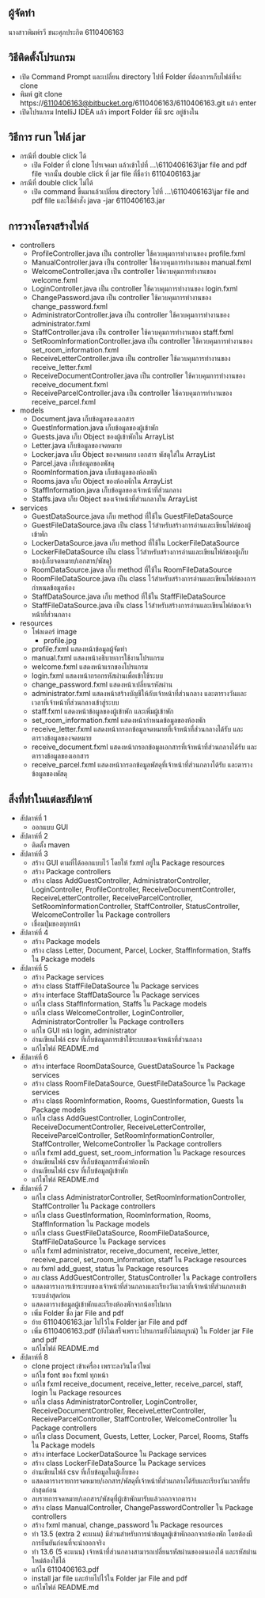 ## ผู้จัดทำ
นางสาวพิมพ์รวี ชนะศุภประกิต
6110406163

## วิธีติดตั้งโปรแกรม
* เปิด Command Prompt และเปลี่ยน directory ไปที่ Folder ที่ต้องการเก็บไฟล์ที่จะ clone
* พิมพ์ git clone https://6110406163@bitbucket.org/6110406163/6110406163.git แล้ว enter
* เปิดโปรแกรม IntelliJ IDEA แล้ว import Folder ที่มี src อยู่ข้างใน

## วิธีการ run ไฟล์ jar
* กรณีที่ double click ได้ 
    - เปิด Folder ที่ clone โปรเจคมา แล้วเข้าไปที่ ...\6110406163\jar file and pdf file จากนั้น double click ที่ jar file ที่ชื่อว่า 6110406163.jar 
* กรณีที่ double click ไม่ได้
    - เปิด command ขึ้นมาแล้วเปลี่ยน directory ไปที่ ...\6110406163\jar file and pdf file และใช้คำสั่ง java -jar 6110406163.jar

## การวางโครงสร้างไฟล์
* controllers
    - ProfileController.java เป็น controller ใช้ควบคุมการทำงานของ profile.fxml
    - ManualController.java เป็น controller ใช้ควบคุมการทำงานของ manual.fxml
    - WelcomeController.java เป็น controller ใช้ควบคุมการทำงานของ welcome.fxml
    - LoginController.java เป็น controller ใช้ควบคุมการทำงานของ login.fxml
    - ChangePassword.java เป็น controller ใช้ควบคุมการทำงานของ change_password.fxml
    - AdministratorController.java เป็น controller ใช้ควบคุมการทำงานของ administrator.fxml
    - StaffController.java เป็น controller ใช้ควบคุมการทำงานของ staff.fxml
    - SetRoomInformationController.java เป็น controller ใช้ควบคุมการทำงานของ set_room_information.fxml
    - ReceiveLetterController.java เป็น controller ใช้ควบคุมการทำงานของ receive_letter.fxml
    - ReceiveDocumentController.java เป็น controller ใช้ควบคุมการทำงานของ receive_document.fxml
    - ReceiveParcelController.java เป็น controller ใช้ควบคุมการทำงานของ receive_parcel.fxml
* models
    - Document.java เก็บข้อมูลของเอกสาร
    - GuestInformation.java เก็บข้อมูลของผู้เข้าพัก
    - Guests.java เก็บ Object ของผู้เข้าพักใน ArrayList
    - Letter.java เก็บข้อมูลของจดหมาย
    - Locker.java เก็บ Object ของจดหมาย เอกสาร พัสดุใส่ใน ArrayList
    - Parcel.java เก็บข้อมูลของพัสดุ
    - RoomInformation.java เก็บข้อมูลของห้องพัก
    - Rooms.java เก็บ Object ของห้องพักใน ArrayList
    - StaffInformation.java เก็บข้อมูลของเจ้าหน้าที่ส่วนกลาง
    - Staffs.java เก็บ Object ของเจ้าหน้าที่ส่วนกลางใน ArrayList
* services
    - GuestDataSource.java เก็บ method ที่ใช้ใน GuestFileDataSource
    - GuestFileDataSource.java เป็น class ไว้สำหรับสร้างการอ่านและเขียนไฟล์ของผู้เข้าพัก
    - LockerDataSource.java เก็บ method ที่ใช้ใน LockerFileDataSource
    - LockerFileDataSource เป็น class ไว้สำหรับสร้างการอ่านและเขียนไฟล์ของตู้เก็บของ(เก็บจดหมาย/เอกสาร/พัสดุ)
    - RoomDataSource.java เก็บ method ที่ใช้ใน RoomFileDataSource
    - RoomFileDataSource.java เป็น class ไว้สำหรับสร้างการอ่านและเขียนไฟล์ของการกำหนดข้อมูลห้อง
    - StaffDataSource.java เก็บ method ที่ใช้ใน StaffFileDataSource
    - StaffFileDataSource.java เป็น class ไว้สำหรับสร้างการอ่านและเขียนไฟล์ของเจ้าหน้าที่ส่วนกลาง
* resources
    - โฟลเดอร์ image
        - profile.jpg
    - profile.fxml แสดงหน้าข้อมูลผู้จัดทำ
    - manual.fxml แสดงหน้าอธิบายการใช้งานโปรแกรม
    - welcome.fxml แสดงหน้าแรกของโปรแกรม
    - login.fxml แสดงหน้ากรอกรหัสผ่านเพื่อเข้าใช้ระบบ
    - change_password.fxml แสดงหน้าเปลี่ยนรหัสผ่าน
    - administrator.fxml แสดงหน้าสร้างบัญชีให้กับเจ้าหน้าที่ส่วนกลาง และตารางวันและเวลาที่เจ้าหน้าที่ส่วนกลางเข้าสู่ระบบ
    - staff.fxml แสดงหน้าข้อมูลของผู้เข้าพัก และเพิ่มผู้เข้าพัก
    - set_room_information.fxml แสดงหน้ากำหนดข้อมูลของห้องพัก
    - receive_letter.fxml แสดงหน้ากรอกข้อมูลจดหมายที่เจ้าหน้าที่ส่วนกลางได้รับ และตารางข้อมูลของจดหมาย
    - receive_document.fxml แสดงหน้ากรอกข้อมูลเอกสารที่เจ้าหน้าที่ส่วนกลางได้รับ และตารางข้อมูลของเอกสาร
    - receive_parcel.fxml แสดงหน้ากรอกข้อมูลพัสดุที่เจ้าหน้าที่ส่วนกลางได้รับ และตารางข้อมูลของพัสดุ

## สิ่งที่ทำในแต่ละสัปดาห์
* สัปดาห์ที่ 1
    - ออกแบบ GUI
* สัปดาห์ที่ 2
    - ติดตั้ง maven
* สัปดาห์ที่ 3
    - สร้าง GUI ตามที่ได้ออกแบบไว้ โดยให้ fxml อยู่ใน Package resources
    - สร้าง Package controllers
    - สร้าง class AddGuestController, AdministratorController, LoginController, ProfileController, ReceiveDocumentController,
    ReceiveLetterController, ReceiveParcelController, SetRoomInformationController, StaffController, StatusController, WelcomeController
    ใน Package controllers
    - เชื่อมปุ่มของทุกหน้า
* สัปดาห์ที่ 4
    - สร้าง Package models
    - สร้าง class Letter, Document, Parcel, Locker, StaffInformation, Staffs ใน Package models
* สัปดาห์ที่ 5
    - สร้าง Package services
    - สร้าง class StaffFileDataSource ใน Package services
    - สร้าง interface StaffDataSource ใน Package services
    - แก้ไข class StaffInformation, Staffs ใน Package models
    - แก้ไข class WelcomeController, LoginController, AdministratorController ใน Package controllers
    - แก้ไข GUI หน้า login, administrator
    - อ่านเขียนไฟล์ csv ที่เก็บข้อมูลการเข้าใช้ระบบของเจ้าหน้าที่ส่วนกลาง
    - แก้ไขไฟล์ README.md
* สัปดาห์ที่ 6
    - สร้าง interface RoomDataSource, GuestDataSource ใน Package services
    - สร้าง class RoomFileDataSource, GuestFileDataSource ใน Package services
    - สร้าง class RoomInformation, Rooms, GuestInformation, Guests ใน Package models
    - แก้ไข class AddGuestController, LoginController, ReceiveDocumentController, ReceiveLetterController, ReceiveParcelController,
    SetRoomInformationController, StaffController, WelcomeController ใน Package controllers
    - แก้ไข fxml add_guest, set_room_information ใน Package resources
    - อ่านเขียนไฟล์ csv ที่เก็บข้อมูลการตั้งค่าห้องพัก
    - อ่านเขียนไฟล์ csv ที่เก็บข้อมูลผู้เข้าพัก
    - แก้ไขไฟล์ README.md
* สัปดาห์ที่ 7
    - แก้ไข class AdministratorController, SetRoomInformationController, StaffController ใน Package controllers
    - แก้ไข class GuestInformation, RoomInformation, Rooms, StaffInformation ใน Package models
    - แก้ไข class GuestFileDataSource, RoomFileDataSource, StaffFileDataSource ใน Package services
    - แก้ไข fxml administrator, receive_document, receive_letter, receive_parcel, set_room_information, staff ใน Package resources
    - ลบ fxml add_guest, status ใน Package resources
    - ลบ class AddGuestController, StatusController ใน Package controllers
    - แสดงตารางการเข้าระบบของเจ้าหน้าที่ส่วนกลางและเรียงวันเวลาที่เจ้าหน้าที่ส่วนกลางเข้าระบบล่าสุดก่อน
    - แสดงตารางข้อมูลผู้เข้าพักและเรียงห้องพักจากน้อยไปมาก
    - เพิ่ม Folder ชื่อ jar File and pdf
    - ย้าย 6110406163.jar ไปไว้ใน Folder jar File and pdf
    - เพิ่ม 6110406163.pdf (ยังไม่เสร็จเพราะโปรแกรมยังไม่สมบูรณ์) ใน Folder jar File and pdf
    - แก้ไขไฟล์ README.md
* สัปดาห์ที่ 8
    - clone project เข้าเครื่อง เพราะลงวินโดว์ใหม่
    - แก้ไข font ของ fxml ทุกหน้า
    - แก้ไข fxml receive_document, receive_letter, receive_parcel, staff, login ใน Package resources
    - แก้ไข class AdministratorController, LoginController, ReceiveDocumentController, ReceiveLetterController, ReceiveParcelController,
    StaffController, WelcomeController ใน Package controllers
    - แก้ไข class Document, Guests, Letter, Locker, Parcel, Rooms, Staffs ใน Package models
    - สร้าง interface LockerDataSource ใน Package services
    - สร้าง class LockerFileDataSource ใน Package services
    - อ่านเขียนไฟล์ csv ที่เก็บข้อมูลในตู้เก็บของ
    - แสดงตารางรายการจดหมาย/เอกสาร/พัสดุที่เจ้าหน้าที่ส่วนกลางได้รับและเรียงวันเวลาที่รับล่าสุดก่อน
    - ลบรายการจดหมาย/เอกสาร/พัสดุที่ผู้เข้าพักมารับแล้วออกจากตาราง
    - สร้าง class ManualController, ChangePasswordController ใน Package controllers
    - สร้าง fxml manual, change_password ใน Package resources
    - ทำ 13.5 (extra 2 คะแนน) มีส่วนสําหรับการนําข้อมูลผู้เข้าพักออกจากห้องพัก โดยต้องมีการยืนยันก่อนที่จะนําออกจริง
    - ทำ 13.6 (5 คะแนน) เจ้าหน้าที่ส่วนกลางสามารถเปลี่ยนรหัสผ่านของตนเองได้ และรหัสผ่านใหม่ต้องใช้ได้
    - แก้ไข 6110406163.pdf
    - install jar file และย้ายไปไว้ใน Folder jar File and pdf
    - แก้ไขไฟล์ README.md